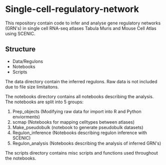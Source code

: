 # Single-cell-regulatory-network

This repository contain code to infer and analyse gene regulatory networks (GRN's) in single cell RNA-seq atlases Tabula Muris and Mouse Cell Atlas using SCENIC. 

## Structure
* Data/Regulons
* Notebooks
* Scripts

The data directory contain the inferred regulons. Raw data is not included due to file size limitaitons. 

The notebooks directory contains all notebooks describing the analysis.
The notebooks are split into 5 groups:
1. Prep_objects (Modifying raw data for import into R and Python enviorments)
2. scmap (Notebooks for mapping celltypes between atlases)
3. Make_pseudobulk (notebook to generate pseudobulk datasets)
4. Regulon_inference (Notebooks describing regulon inference with SCENIC)
5. Regulon_analysis (Notebooks describing the analysis of inferred GRN's)

The scripts directory contains misc scripts and functions used throughout the notebooks.




